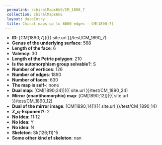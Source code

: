 ```yaml
--- 
 permalink: /chiralMaps6kE/CM_1890_7 
 collection: chiralMaps6kE
 layout: dataEntry
 title: Chiral maps up to 6000 edges - CM[1890;7]
---
```


- **ID**: [CM[1890;7]]({{ site.url }}/test/CM_1890_7)
- **Genus of the underlying surface**: 568
- **Length of the face**: 6
- **Valency**: 30
- **Length of the Petrie polygon**: 210
- **Is the automorphism group solvable?**: S
- **Number of vertices**: 126
- **Number of edges**: 1890
- **Number of faces**: 630
- **The map is self-**: none
- **Dual map**: [CM[1890;24]]({{ site.url }}/test/CM_1890_24)
- **Mirror (enantihomorphic) map**: [CM[1890;12]]({{ site.url }}/test/CM_1890_12)
- **Dual of the mirror image**: [CM[1890;14]]({{ site.url }}/test/CM_1890_14)
- **Z_q-Exponent?**: 2
- **No idea**:  11:12
- **No idea**: Y
- **No idea**: N
- **Skeleton**: Sk(126;11)^5
- **Some other kind of skeleton**: nan

